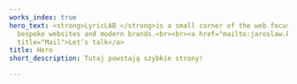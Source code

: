 ```yaml
---
works_index: true
hero_text: <strong>LyricLAB </strong>is a small corner of the web focused on building
  bespoke websites and modern brands.<br><br><a href="mailto:jaroslaw.kaliski@gmail.com"
  title="Mail">Let’s talk</a>
title: Hero
short_description: Tutaj powstają szybkie strony!

---
```

<Hero :text="$page.frontmatter.hero_text" />
<WorksList />